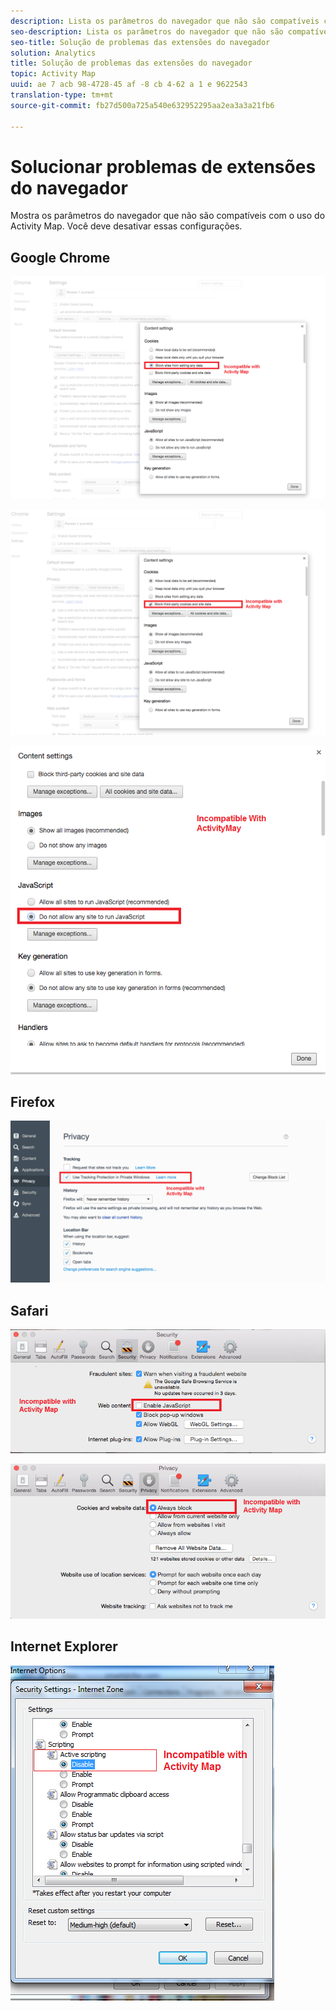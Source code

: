 ```yaml
---
description: Lista os parâmetros do navegador que não são compatíveis com a utilização do Activity Map. Você deve desativar essas configurações.
seo-description: Lista os parâmetros do navegador que não são compatíveis com a utilização do Activity Map. Você deve desativar essas configurações.
seo-title: Solução de problemas das extensões do navegador
solution: Analytics
title: Solução de problemas das extensões do navegador
topic: Activity Map
uuid: ae 7 acb 98-4728-45 af -8 cb 4-62 a 1 e 9622543
translation-type: tm+mt
source-git-commit: fb27d500a725a540e632952295aa2ea3a3a21fb6

---
```



# Solucionar problemas de extensões do navegador

Mostra os parâmetros do navegador que não são compatíveis com o uso do Activity Map. Você deve desativar essas configurações.

## Google Chrome

![](assets/Chrome1.png)

![](assets/Chrome2.png)

![](assets/Chrome3.png)

## Firefox

![](assets/Firefox.png)

## Safari

![](assets/Safari1.png)

![](assets/Safari2.png)

## Internet Explorer

![](assets/IE1.png)
